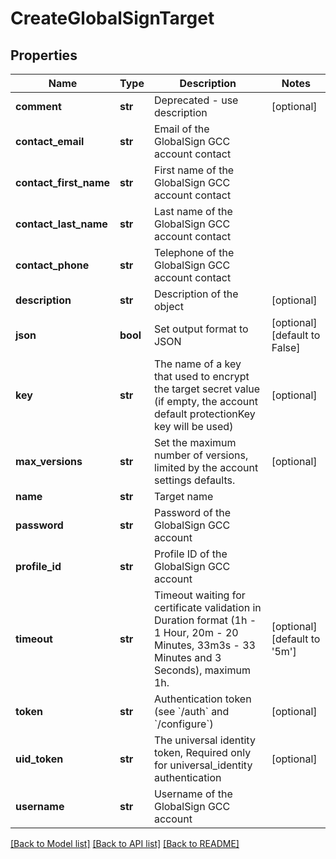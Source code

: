 # CreateGlobalSignTarget

## Properties
Name | Type | Description | Notes
------------ | ------------- | ------------- | -------------
**comment** | **str** | Deprecated - use description | [optional] 
**contact_email** | **str** | Email of the GlobalSign GCC account contact | 
**contact_first_name** | **str** | First name of the GlobalSign GCC account contact | 
**contact_last_name** | **str** | Last name of the GlobalSign GCC account contact | 
**contact_phone** | **str** | Telephone of the GlobalSign GCC account contact | 
**description** | **str** | Description of the object | [optional] 
**json** | **bool** | Set output format to JSON | [optional] [default to False]
**key** | **str** | The name of a key that used to encrypt the target secret value (if empty, the account default protectionKey key will be used) | [optional] 
**max_versions** | **str** | Set the maximum number of versions, limited by the account settings defaults. | [optional] 
**name** | **str** | Target name | 
**password** | **str** | Password of the GlobalSign GCC account | 
**profile_id** | **str** | Profile ID of the GlobalSign GCC account | 
**timeout** | **str** | Timeout waiting for certificate validation in Duration format (1h - 1 Hour, 20m - 20 Minutes, 33m3s - 33 Minutes and 3 Seconds), maximum 1h. | [optional] [default to '5m']
**token** | **str** | Authentication token (see &#x60;/auth&#x60; and &#x60;/configure&#x60;) | [optional] 
**uid_token** | **str** | The universal identity token, Required only for universal_identity authentication | [optional] 
**username** | **str** | Username of the GlobalSign GCC account | 

[[Back to Model list]](../README.md#documentation-for-models) [[Back to API list]](../README.md#documentation-for-api-endpoints) [[Back to README]](../README.md)


